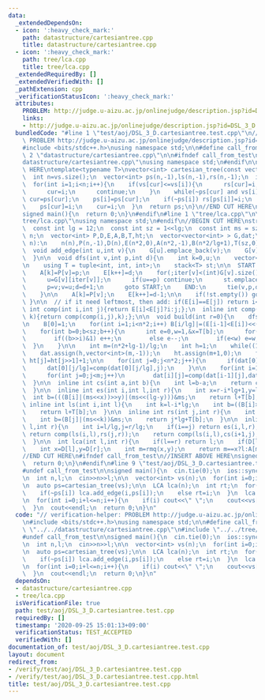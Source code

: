 ```yaml
---
data:
  _extendedDependsOn:
  - icon: ':heavy_check_mark:'
    path: datastructure/cartesiantree.cpp
    title: datastructure/cartesiantree.cpp
  - icon: ':heavy_check_mark:'
    path: tree/lca.cpp
    title: tree/lca.cpp
  _extendedRequiredBy: []
  _extendedVerifiedWith: []
  _pathExtension: cpp
  _verificationStatusIcon: ':heavy_check_mark:'
  attributes:
    PROBLEM: http://judge.u-aizu.ac.jp/onlinejudge/description.jsp?id=DSL_3_D
    links:
    - http://judge.u-aizu.ac.jp/onlinejudge/description.jsp?id=DSL_3_D
  bundledCode: "#line 1 \"test/aoj/DSL_3_D.cartesiantree.test.cpp\"\n// verification-helper:\
    \ PROBLEM http://judge.u-aizu.ac.jp/onlinejudge/description.jsp?id=DSL_3_D\n\n\
    #include <bits/stdc++.h>\nusing namespace std;\n\n#define call_from_test\n#line\
    \ 2 \"datastructure/cartesiantree.cpp\"\n\n#ifndef call_from_test\n#line 5 \"\
    datastructure/cartesiantree.cpp\"\nusing namespace std;\n#endif\n\n//BEGIN CUT\
    \ HERE\ntemplate<typename T>\nvector<int> cartesian_tree(const vector<T> &vs){\n\
    \  int n=vs.size();\n  vector<int> ps(n,-1),ls(n,-1),rs(n,-1);\n  int cur=0;\n\
    \  for(int i=1;i<n;i++){\n    if(vs[cur]<=vs[i]){\n      rs[cur]=i;\n      ps[i]=cur;\n\
    \      cur=i;\n      continue;\n    }\n    while(~ps[cur] and vs[i]<vs[ps[cur]])\
    \ cur=ps[cur];\n    ps[i]=ps[cur];\n    if(~ps[i]) rs[ps[i]]=i;\n    ls[i]=cur;\n\
    \    ps[cur]=i;\n    cur=i;\n  }\n  return ps;\n}\n//END CUT HERE\n\n#ifndef call_from_test\n\
    signed main(){\n  return 0;\n}\n#endif\n#line 1 \"tree/lca.cpp\"\n\n#line 3 \"\
    tree/lca.cpp\"\nusing namespace std;\n#endif\n//BEGIN CUT HERE\nstruct LCA{\n\
    \  const int lg = 12;\n  const int sz = 1<<lg;\n  const int ms = sz-1;\n  int\
    \ n;\n  vector<int> P,D,E,A,B,T,ht;\n  vector<vector<int> > G,dat;\n  LCA(int\
    \ n):\n    n(n),P(n,-1),D(n),E(n*2,0),A(n*2,-1),B(n*2/lg+1),T(sz,0),G(n){}\n\n\
    \  void add_edge(int u,int v){\n    G[u].emplace_back(v);\n    G[v].emplace_back(u);\n\
    \  }\n\n  void dfs(int v,int p,int d){\n    int k=0,u;\n    vector<int> iter(n,0);\n\
    \n    using T = tuple<int, int, int>;\n    stack<T> st;\n\n  START:\n    D[v]=k;\n\
    \    A[k]=P[v]=p;\n    E[k++]=d;\n    for(;iter[v]<(int)G[v].size();iter[v]++){\n\
    \      u=G[v][iter[v]];\n      if(u==p) continue;\n      st.emplace(v,p,d);\n\
    \      p=v;v=u;d=d+1;\n      goto START;\n    END:\n      tie(v,p,d)=st.top();st.pop();\n\
    \    }\n\n    A[k]=P[v];\n    E[k++]=d-1;\n\n    if(!st.empty()) goto END;\n \
    \ }\n\n  // if it need leftmost, then add: if(E[i]==E[j]) return i<j?i:j;\n  inline\
    \ int comp(int i,int j){return E[i]<E[j]?i:j;};\n  inline int comp(int i,int j,int\
    \ k){return comp(comp(i,j),k);};\n\n  void build(int r=0){\n    dfs(r,-1,1);\n\
    \n    B[0]=1;\n    for(int i=1;i<n*2;i++) B[i/lg]|=(E[i-1]<E[i])<<(i%lg);\n\n\
    \    for(int b=0;b<sz;b++){\n      int e=0,w=1,&x=T[b];\n      for(int i=0;i<lg;i++){\n\
    \        if((b>>i)&1) e++;\n        else e--;\n        if(e<w) e=w,x=i;\n    \
    \  }\n    }\n\n    int m=(n*2+lg-1)/lg;\n    int h=1;\n    while((1<<h)<m) h++;\n\
    \    dat.assign(h,vector<int>(m,-1));\n    ht.assign(m+1,0);\n    for(int j=2;j<=m;j++)\
    \ ht[j]=ht[j>>1]+1;\n\n    for(int j=0;j<n*2;j++){\n      if(dat[0][j/lg]<0) dat[0][j/lg]=j;\n\
    \      dat[0][j/lg]=comp(dat[0][j/lg],j);\n    }\n\n    for(int i=1,p=1;i<h;i++,p<<=1)\n\
    \      for(int j=0;j<m;j++)\n        dat[i][j]=comp(dat[i-1][j],dat[i-1][min(j+p,m-1)]);\n\
    \  }\n\n  inline int cs(int a,int b){\n    int l=b-a;\n    return comp(dat[ht[l]][a],dat[ht[l]][b-(1<<ht[l])]);\n\
    \  }\n\n  inline int es(int i,int l,int r){\n    int x=r-i*lg+1,y=l-i*lg;\n  \
    \  int b=(((B[i]|(ms<<x))>>y)|(ms<<(lg-y)))&ms;\n    return l+T[b];\n  }\n\n \
    \ inline int ls(int i,int l){\n    int k=l-i*lg;\n    int b=((B[i]>>k)|(ms<<(lg-k)))&ms;\n\
    \    return l+T[b];\n  }\n\n  inline int rs(int j,int r){\n    int k=r-j*lg+1;\n\
    \    int b=(B[j]|(ms<<k))&ms;\n    return j*lg+T[b];\n  }\n\n  inline int rmq(int\
    \ l,int r){\n    int i=l/lg,j=r/lg;\n    if(i==j) return es(i,l,r);\n    if(i+1==j)\
    \ return comp(ls(i,l),rs(j,r));\n    return comp(ls(i,l),cs(i+1,j),rs(j,r));\n\
    \  }\n\n  int lca(int l,int r){\n    if(l==r) return l;\n    if(D[l]>D[r]) swap(l,r);\n\
    \    int x=D[l],y=D[r];\n    int m=rmq(x,y);\n    return m==x?l:A[m];\n  }\n};\n\
    //END CUT HERE\n#ifndef call_from_test\n//INSERT ABOVE HERE\nsigned main(){\n\
    \  return 0;\n}\n#endif\n#line 9 \"test/aoj/DSL_3_D.cartesiantree.test.cpp\"\n\
    #undef call_from_test\n\nsigned main(){\n  cin.tie(0);\n  ios::sync_with_stdio(0);\n\
    \n  int n,l;\n  cin>>n>>l;\n\n  vector<int> vs(n);\n  for(int i=0;i<n;i++) cin>>vs[i];\n\
    \n  auto ps=cartesian_tree(vs);\n\n  LCA lca(n);\n  int rt;\n  for(int i=0;i<n;i++){\n\
    \    if(~ps[i]) lca.add_edge(i,ps[i]);\n    else rt=i;\n  }\n  lca.build(rt);\n\
    \n  for(int i=0;i+l<=n;i++){\n    if(i) cout<<\" \";\n    cout<<vs[lca.lca(i,i+l-1)];\n\
    \  }\n  cout<<endl;\n  return 0;\n}\n"
  code: "// verification-helper: PROBLEM http://judge.u-aizu.ac.jp/onlinejudge/description.jsp?id=DSL_3_D\n\
    \n#include <bits/stdc++.h>\nusing namespace std;\n\n#define call_from_test\n#include\
    \ \"../../datastructure/cartesiantree.cpp\"\n#include \"../../tree/lca.cpp\"\n\
    #undef call_from_test\n\nsigned main(){\n  cin.tie(0);\n  ios::sync_with_stdio(0);\n\
    \n  int n,l;\n  cin>>n>>l;\n\n  vector<int> vs(n);\n  for(int i=0;i<n;i++) cin>>vs[i];\n\
    \n  auto ps=cartesian_tree(vs);\n\n  LCA lca(n);\n  int rt;\n  for(int i=0;i<n;i++){\n\
    \    if(~ps[i]) lca.add_edge(i,ps[i]);\n    else rt=i;\n  }\n  lca.build(rt);\n\
    \n  for(int i=0;i+l<=n;i++){\n    if(i) cout<<\" \";\n    cout<<vs[lca.lca(i,i+l-1)];\n\
    \  }\n  cout<<endl;\n  return 0;\n}\n"
  dependsOn:
  - datastructure/cartesiantree.cpp
  - tree/lca.cpp
  isVerificationFile: true
  path: test/aoj/DSL_3_D.cartesiantree.test.cpp
  requiredBy: []
  timestamp: '2020-09-25 15:01:13+09:00'
  verificationStatus: TEST_ACCEPTED
  verifiedWith: []
documentation_of: test/aoj/DSL_3_D.cartesiantree.test.cpp
layout: document
redirect_from:
- /verify/test/aoj/DSL_3_D.cartesiantree.test.cpp
- /verify/test/aoj/DSL_3_D.cartesiantree.test.cpp.html
title: test/aoj/DSL_3_D.cartesiantree.test.cpp
---
```

